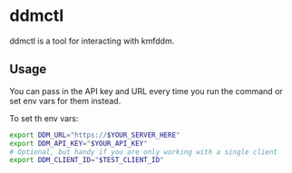 # ddmctl
ddmctl is a tool for interacting with kmfddm.

## Usage
You can pass in the API key and URL every time you run the command or set env vars for them instead.

To set th env vars:
```bash
export DDM_URL="https://$YOUR_SERVER_HERE"
export DDM_API_KEY="$YOUR_API_KEY"
# Optional, but handy if you are only working with a single client
export DDM_CLIENT_ID="$TEST_CLIENT_ID"
```
